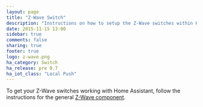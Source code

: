 ```yaml
---
layout: page
title: "Z-Wave Switch"
description: "Instructions on how to setup the Z-Wave switches within Home Assistant."
date: 2015-11-15 13:00
sidebar: true
comments: false
sharing: true
footer: true
logo: z-wave.png
ha_category: Switch
ha_release: pre 0.7
ha_iot_class: "Local Push"
---
```


To get your Z-Wave switches working with Home Assistant, follow the instructions for the general [Z-Wave component](/components/zwave/).
